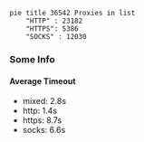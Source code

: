 
```mermaid
pie title 36542 Proxies in list
    "HTTP" : 23182
    "HTTPS": 5386
    "SOCKS" : 12030
```

### Some Info
#### Average Timeout

- mixed: 2.8s
- http: 1.4s
- https: 8.7s
- socks: 6.6s